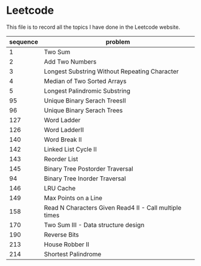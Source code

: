 # Leetcode
This file is to record all the topics I have done in the Leetcode website.

sequence | problem
-------- | -------
1        | Two Sum
2        | Add Two Numbers
3        | Longest Substring Without Repeating Character
4        | Median of Two Sorted Arrays
5        | Longest Palindromic Substring
95       | Unique Binary Serach TreesII
96       | Unique Binary Serach Trees
127      | Word Ladder
126      | Word LadderII
140      | Word Break II
142      | Linked List Cycle II
143      | Reorder List
145      | Binary Tree Postorder Traversal
94       | Binary Tree Inorder Traversal
146      | LRU Cache
149      | Max Points on a Line
158      | Read N Characters Given Read4 II - Call multiple times
170      | Two Sum III - Data structure design
190      | Reverse Bits
213      | House Robber II
214      | Shortest Palindrome
